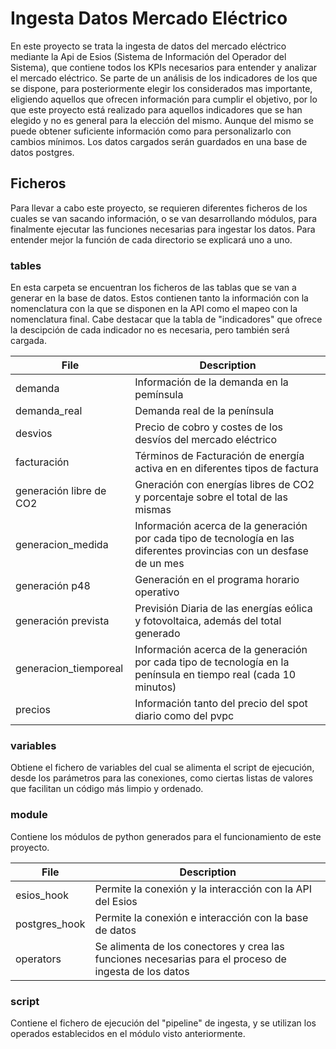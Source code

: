 # Ingesta Datos Mercado Eléctrico
En este proyecto se trata la ingesta de datos del mercado eléctrico mediante la Api de Esios (Sistema de Información del Operador del Sistema), que contiene todos los KPIs necesarios para entender y analizar el mercado eléctrico. Se parte de un análisis de los indicadores de los que se dispone, para posteriormente elegir los considerados mas importante, eligiendo aquellos que ofrecen información para cumplir el objetivo, por lo que este proyecto está realizado para aquellos indicadores que se han elegido y no es general para la elección del mismo. Aunque del mismo se puede obtener suficiente información como para personalizarlo con cambios mínimos. Los datos cargados serán guardados en una base de datos postgres.

## Ficheros
Para llevar a cabo este proyecto, se requieren diferentes ficheros de los cuales se van sacando información, o se van desarrollando módulos, para finalmente ejecutar las funciones necesarias para ingestar los datos. Para entender mejor la función de cada directorio se explicará uno a uno.

### tables
En esta carpeta se encuentran los ficheros de las tablas que se van a generar en la base de datos. Estos contienen tanto la información con la nomenclatura con la que se disponen en la API como el mapeo con la nomenclatura final. Cabe destacar que la tabla de "indicadores" que ofrece la descipción de cada indicador no es necesaria, pero también será cargada.

| File  | Description |
| ------------- | ------------- | 
| demanda  | Información de la demanda en la pemínsula  | 
| demanda_real  |  Demanda real de la península | 
| desvios  |  Precio de cobro y costes de los desvíos del mercado eléctrico | 
| facturación  |  Términos de Facturación de energía activa en en diferentes tipos de factura | 
| generación libre de CO2  |  Gneración con energías libres de CO2 y porcentaje sobre el total de las mismas | 
| generacion_medida | Información acerca de la generación por cada tipo de tecnología en las diferentes provincias con un desfase de un mes | 
| generación p48  |  Generación en el programa horario operativo | 
| generación prevista  |  Previsión Diaria de las energías eólica y fotovoltaica, además del total generado | 
| generacion_tiemporeal | Información acerca de la generación por cada tipo de tecnología en la península en tiempo real (cada 10 minutos) | 
| precios  | Información tanto del precio del spot diario como del pvpc| 


### variables
Obtiene el fichero de variables del cual se alimenta el script de ejecución, desde los parámetros para las conexiones, como ciertas listas de valores que facilitan un código más limpio y ordenado.

### module
Contiene los módulos de python generados para el funcionamiento de este proyecto.

| File  | Description |
| ------------- | ------------- | 
| esios_hook  | Permite la conexión y la interacción con la API del Esios | 
| postgres_hook  | Permite la conexión e interacción con la base de datos| 
| operators | Se alimenta de los conectores y crea las funciones necesarias para el proceso de ingesta de los datos | 

### script
Contiene el fichero de ejecución del "pipeline" de ingesta, y se utilizan los operados establecidos en el módulo visto anteriormente.



